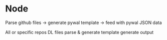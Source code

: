 # Node

Parse github files -> generate pywal template -> feed with pywal JSON data

All or specific repos
DL files
parse & generate template
generate output
